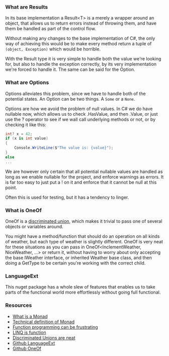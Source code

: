 ### What are Results
In its base implementation a Result\<T\> is a merely a wrapper around an object, that allows us to return errors instead of throwing them, and have them be handled as part of the control flow.

Without making any changes to the base implementation of C#, the only way of achieving this would be to make every method return a tuple of `(object, Exception)` which would be horrible.

With the Result type it is very simple to handle both the value we're looking for, but also to handle the exception correctly, by its very implementation we're forced to handle it. The same can be said for the Option.

### What are Options
Options alleviates this problem, since we have to handle both of the potential states. An Option can be two things. A `Some` or a `None`. 

Options are how we avoid the problem of null values. In C# we do have nullable now, which allows us to check .HasValue, and then .Value, or just use the ? operator to see if we wall call underlying methods or not, or by checking it like this:
```csharp
int? x = 42;
if (x is int value)
{
	Console.WriteLine($"The value is: {value}");
}
else
...
```

We are however only certain that all potential nullable values are handled as long as we enable nullable for the project, and enforce warnings as errors. It is far too easy to just put a ! on it and enforce that it cannot be null at this point.

Often this is used for testing, but it has a tendency to linger.


### What is OneOf
OneOf is a [discriminated union](https://blog.maartenballiauw.be/post/2023/09/18/discriminated-unions-in-csharp.html), which makes it trivial to pass one of several objects or variables around.

You might have a method/function that should do an operation on all kinds of weather, but each type of weather is slightly different. OneOf is very neat for these situations as you can pass in OneOf\<InclementWeather, NiceWeather, ...\> or return it, without having to worry about only accepting the base IWeather interface, or inherited Weather base class, and then doing a GetType to be certain you're working with the correct child. 

### LanguageExt
This nuget package has a whole slew of features that enables us to take parts of the functional world more effortlessly without going full functional.

### Resources
- [What is a Monad](https://en.wikipedia.org/wiki/Monad_(functional_programming))
- [Technical definition of Monad](https://miro.medium.com/v2/resize:fit:1276/1*bgUaZlCVQxPNfkvJu0qNXw.jpeg)
- [Function programming can be frustrating](https://www.youtube.com/watch?v=dNi__BckudQ)
- [LINQ is function](https://learn.microsoft.com/en-us/dotnet/standard/linq/functional-vs-imperative-programming)
- [Discriminated Unions are neat](https://blog.maartenballiauw.be/post/2023/09/18/discriminated-unions-in-csharp.html)
- [Github LanguageExt](https://github.com/louthy/language-ext?tab=readme-ov-file)
- [Github OneOf](https://github.com/mcintyre321/OneOf)
